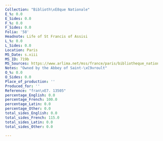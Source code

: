 ```yaml
---
Collection: "Biblioth\xE8que Nationale"
E_%: 0.0
E_Sides: 0.0
F_%: 0.0
F_Sides: 0.0
Folia: '58'
Headnote: Life of St Francis of Assisi
L_%: 0.0
L_Sides: 0.0
Location: Paris
MS_Date: s.xiii
MS_ID: 719b
MS_Sources: https://www.arlima.net/mss/france/paris/bibliotheque_nationale_de_france/francais/13505.html
Notes: "Owned by the Abbey of Saint-\xC9vroult"
O_%: 0.0
O_Sides: 0.0
Place_of_production: ''
Produced_for: ''
Reference: "fran\xE7. 13505"
percentage_English: 0.0
percentage_French: 100.0
percentage_Latin: 0.0
percentage_Other: 0.0
total_sides_English: 0.0
total_sides_French: 115.0
total_sides_Latin: 0.0
total_sides_Other: 0.0

---
```

